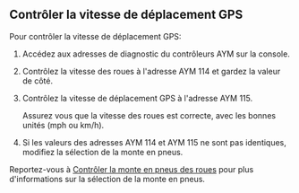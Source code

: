 Contrôler la vitesse de déplacement GPS
-------------
Pour contrôler la vitesse de déplacement GPS:
1. Accédez aux adresses de diagnostic du contrôleurs AYM sur la console.
2. Contrôlez la vitesse des roues à l'adresse AYM 114 et gardez la valeur de côté.
3. Contrôlez la vitesse de déplacement GPS à l'adresse AYM 115. 
   
   Assurez vous que la vitesse des roues est correcte, avec les bonnes unités (mph ou km/h).
4. Si les valeurs des adresses AYM 114 et AYM 115 ne sont pas identiques, modifiez la sélection de la monte en pneus.
   
Reportez-vous à [Contrôler la monte en pneus des roues](Ctrle_selection_monte_pneus) pour plus d'informations sur la sélection de la monte en pneus.